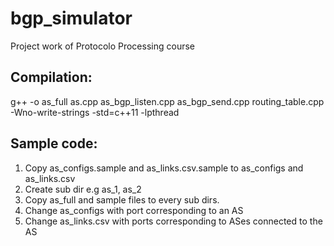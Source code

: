 # bgp_simulator
Project work of Protocolo Processing course

## Compilation:
g++ -o as_full as.cpp as_bgp_listen.cpp as_bgp_send.cpp routing_table.cpp -Wno-write-strings -std=c++11 -lpthread

## Sample code:
1. Copy as_configs.sample and as_links.csv.sample to as_configs and as_links.csv
2. Create sub dir e.g as_1, as_2
3. Copy as_full and sample files to every sub dirs.
4. Change as_configs with port corresponding to an AS
5. Change as_links.csv with ports corresponding to ASes connected to the AS
